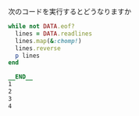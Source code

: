 次のコードを実行するとどうなりますか
```ruby
while not DATA.eof?
  lines = DATA.readlines
  lines.map(&:chomp!)
  lines.reverse
  p lines
end

__END__
1
2
3
4
```
